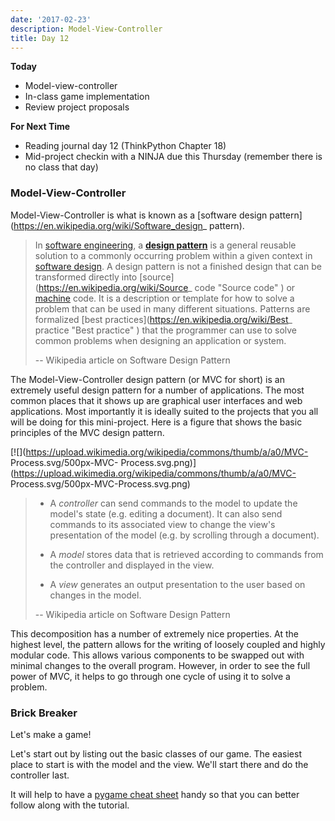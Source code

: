 ```yaml
---
date: '2017-02-23'
description: Model-View-Controller
title: Day 12
---
```


**Today**

* Model-view-controller
* In-class game implementation
* Review project proposals

**For Next Time**

* Reading journal day 12 (ThinkPython Chapter 18)
* Mid-project checkin with a NINJA due this Thursday (remember there is no class that day)

### Model-View-Controller

Model-View-Controller is what is known as a [software design
pattern](https://en.wikipedia.org/wiki/Software_design_ pattern).


> In [software engineering](https://en.wikipedia.org/wiki/Software_engineering
"Software engineering" ), a **[design
pattern](https://en.wikipedia.org/wiki/Design_pattern "Design pattern" )**  is
a general reusable solution to a commonly occurring problem within a given
context in [software design](https://en.wikipedia.org/wiki/Software_design
"Software design" ). A design pattern is not a finished design that can be
transformed directly into [source](https://en.wikipedia.org/wiki/Source_ code
"Source code" ) or [machine](https://en.wikipedia.org/wiki/Machine_code
"Machine code" ) code. It is a description or template for how to solve a
problem that can be used in many different situations. Patterns are formalized
[best practices](https://en.wikipedia.org/wiki/Best_ practice "Best practice" )
that the programmer can use to solve common problems when designing an
application or system.
>
> \-- Wikipedia article on Software Design Pattern

The Model-View-Controller design pattern (or MVC for short) is an extremely
useful design pattern for a number of applications. The most common places
that it shows up are graphical user interfaces and web applications. Most
importantly it is ideally suited to the projects that you all will be doing
for this mini-project. Here is a figure that shows the basic principles of the
MVC design pattern.

[![](https://upload.wikimedia.org/wikipedia/commons/thumb/a/a0/MVC-
Process.svg/500px-MVC-
Process.svg.png)](https://upload.wikimedia.org/wikipedia/commons/thumb/a/a0/MVC-
Process.svg/500px-MVC-Process.svg.png)

> * A _controller_  can send commands to the model to update the model's state
(e.g. editing a document). It can also send commands to its associated view to
change the view's presentation of the model (e.g. by scrolling through a
document).
>
> * A _model_  stores data that is retrieved according to commands from the
controller and displayed in the view.
>
> * A _view_  generates an output presentation to the user based on changes in
the model.
>
> \-- Wikipedia article on Software Design Pattern

This decomposition has a number of extremely nice properties. At the highest
level, the pattern allows for the writing of loosely coupled and highly
modular code. This allows various components to be swapped out with minimal
changes to the overall program. However, in order to see the full power of
MVC, it helps to go through one cycle of using it to solve a problem.


### Brick Breaker

Let's make a game!

Let's start out by listing out the basic classes of our game. The easiest
place to start is with the model and the view. We'll start there and do the
controller last.

It will help to have a [pygame cheat
sheet](http://inventwithpython.com/blogstatic/pygamecheatsheet.png?27f655)
handy so that you can better follow along with the tutorial.

